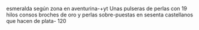esmeralda según zona en aventurina-+yt Unas pulseras de perlas con 19 hilos consos broches de oro y perlas sobre-puestas en sesenta castellanos que hacen de plata- 120